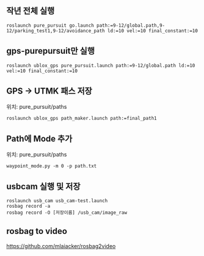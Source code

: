 ## 작년 전체 실행

```
roslaunch pure_pursuit go.launch path:=9-12/global.path,9-12/parking_test1,9-12/avoidance_path ld:=10 vel:=10 final_constant:=10
```



## gps-purepursuit만 실행 

```
roslaunch ublox_gps pure_pursuit.launch path:=9-12/global.path ld:=10 vel:=10 final_constant:=10
```




## GPS -> UTMK 패스 저장 
위치: pure_pursuit/paths

```
roslaunch ublox_gps path_maker.launch path:=final_path1
```




## Path에 Mode 추가 
위치: pure_pursuit/paths

```
waypoint_mode.py -m 0 -p path.txt
```



## usbcam 실행 및 저장 

```
roslaunch usb_cam usb_cam-test.launch
rosbag record -a
rosbag record -O [저장이름] /usb_cam/image_raw
```





## rosbag to video 
https://github.com/mlaiacker/rosbag2video
